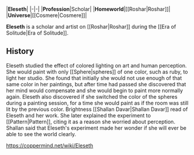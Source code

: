 |**Eleseth**|
|-|-|
|**Profession**|Scholar|
|**Homeworld**|[[Roshar\|Roshar]]|
|**Universe**|[[Cosmere\|Cosmere]]|

**Eleseth** is a scholar and artist on [[Roshar\|Roshar]] during the [[Era of Solitude\|Era of Solitude]].

## History
Eleseth studied the effect of colored lighting on art and human perception. She would paint with only [[Sphere\|spheres]] of one color, such as ruby, to light her studio. She found that initially she would not use enough of that same color in her paintings, but after time had passed she discovered that her mind would compensate and she would begin to paint more normally again. Eleseth also discovered if she switched the color of the spheres during a painting session, for a time she would paint as if the room was still lit by the previous color.
Brightness [[Shallan Davar\|Shallan Davar]] read of Eleseth and her work. She later explained the experiment to [[Pattern\|Pattern]], citing it as a reason she worried about perception. Shallan said that Eleseth's experiment made her wonder if she will ever be able to see the world clearly.



https://coppermind.net/wiki/Eleseth